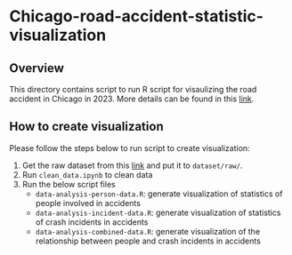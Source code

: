 # Chicago-road-accident-statistic-visualization


## Overview

 
This directory contains script to run R script for visaulizing the road accident in Chicago in 2023. More details can be found in this [link](https://sites.google.com/view/chanathip-pornprasit/data-science-portfolio/chicago-road-accident-visualization).


## How to create visualization
Please follow the steps below to run script to create visualization:
1. Get the raw dataset from this [link](https://zenodo.org/records/13787952) and put it to `dataset/raw/`.
2. Run `clean_data.ipynb` to clean data
3. Run the below script files 
	* `data-analysis-person-data.R`: generate visualization of statistics of people involved in accidents 
	* `data-analysis-incident-data.R`: generate visualization of statistics of crash incidents in accidents
	* `data-analysis-combined-data.R`: generate visualization of the relationship between people and crash incidents in accidents